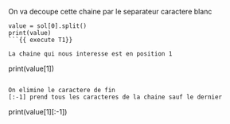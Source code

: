 
On va decoupe cette chaine par le separateur caractere blanc
```
value = sol[0].split()
print(value)
```{{ execute T1}}

La chaine qui nous interesse est en position 1
```
print(value[1])
```{{ execute T1}}

On elimine le caractere de fin 
[:-1] prend tous les caracteres de la chaine sauf le dernier
```
print(value[1][:-1])
```{{ execute T1 }}


